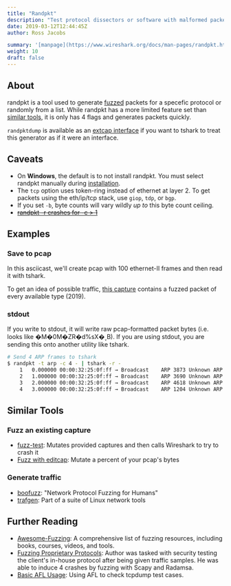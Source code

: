 ```yaml
---
title: "Randpkt"
description: "Test protocol dissectors or software with malformed packets."
date: 2019-03-12T12:44:45Z
author: Ross Jacobs

summary: '[manpage](https://www.wireshark.org/docs/man-pages/randpkt.html) | [Wireshark Docs](https://www.wireshark.org/docs/wsug_html_chunked/AppToolsrandpkt.html) | [code](https://github.com/wireshark/wireshark/blob/master/randpkt.c)'
weight: 10
draft: false
---
```


## About

randpkt is a tool used to generate [fuzzed](https://www.owasp.org/index.php/Fuzzing) packets for a specefic protocol or randomly from a list. While randpkt has a more limited feature set than [similar tools](#further-reading), it is only has 4 flags and generates packets quickly.

`randpktdump` is available as an [extcap interface](/capture/interfaces/extcap) if you want to tshark to treat this generator as if it were an interface.

## Caveats

* On <i class="fab fa-windows"></i><b>Windows</b>, the default is to not install randpkt. You must select randpkt manually during [installation](/setup/install).
* The `tcp` option uses token-ring instead of ethernet at layer 2. To get packets using the eth/ip/tcp stack, use `giop`, `tdp`, or `bgp`.
* If you set `-b`, byte counts will vary wildly *up to* this byte count ceiling.
* [~~randpkt -r crashes for -c > 1~~](https://bugs.wireshark.org/bugzilla/show_bug.cgi?id=15627)

## Examples

### Save to pcap

In this asciicast, we'll create pcap with 100 ethernet-II frames and then read it with tshark.

<script id="asciicast-235407" src="https://asciinema.org/a/235407.js" async></script>

To get an idea of possible traffic, [this capture](https://dl.dropboxusercontent.com/s/y9sm8cf885k3q3b/randpkt_all.pcap) contains a fuzzed packet of every available type (2019).

### stdout

If you write to stdout, it will write raw pcap-formatted packet bytes (i.e. looks like �M�0Ϻ�ZR�d%sX�˯B). If you are using stdout, you are sending this onto another utility like tshark.

```bash
# Send 4 ARP frames to tshark
$ randpkt -t arp -c 4 - | tshark -r -
    1   0.000000 00:00:32:25:0f:ff → Broadcast    ARP 3873 Unknown ARP opcode 0x25dc
    2   1.000000 00:00:32:25:0f:ff → Broadcast    ARP 3690 Unknown ARP opcode 0xbb97
    3   2.000000 00:00:32:25:0f:ff → Broadcast    ARP 4618 Unknown ARP opcode 0x8f78
    4   3.000000 00:00:32:25:0f:ff → Broadcast    ARP 1204 Unknown ARP opcode 0x6c41
```

## Similar Tools

### Fuzz an existing capture

* [fuzz-test](https://wiki.wireshark.org/FuzzTesting): Mutates provided captures and then calls Wireshark to try to crash it
* [Fuzz with editcap](/edit/editcap#fuzzing): Mutate a percent of your pcap's bytes

### Generate traffic

* [boofuzz](https://boofuzz.readthedocs.io/en/latest/): "Network Protocol Fuzzing for Humans"
* [trafgen](https://github.com/netsniff-ng/netsniff-ng): Part of a suite of Linux network tools

## Further Reading

* [Awesome-Fuzzing](https://github.com/secfigo/Awesome-Fuzzing): A comprehensive list of fuzzing resources, including books, courses, videos, and tools.
* [Fuzzing Proprietary Protocols](https://wildfire.blazeinfosec.com/fuzzing-proprietary-protocols-with-scapy-radamsa-and-a-handful-of-pcaps/): Author was tasked with security testing the client's in-house protocol after being given traffic samples. He was able to induce 4 crashes by fuzzing with Scapy and Radamsa.
* [Basic AFL Usage](https://volatileminds.net/2015/06/29/basic-afl-usage.html): Using AFL to check tcpdump test cases.
